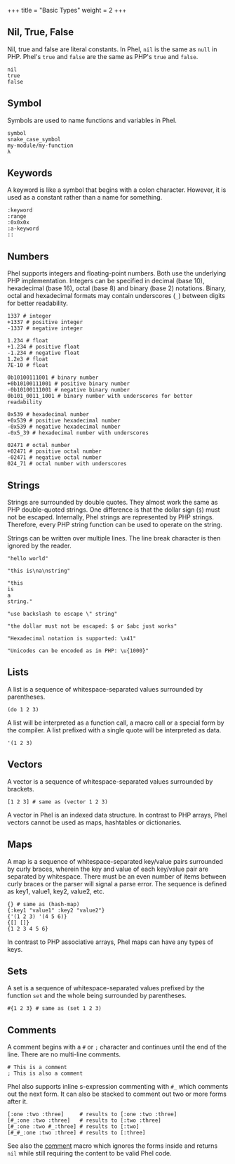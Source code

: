 +++
title = "Basic Types"
weight = 2
+++

## Nil, True, False

Nil, true and false are literal constants. In Phel, `nil` is the same as `null` in PHP. Phel's `true` and `false` are the same as PHP's `true` and `false`.

```phel
nil
true
false
```

## Symbol

Symbols are used to name functions and variables in Phel.

```phel
symbol
snake_case_symbol
my-module/my-function
λ
```

## Keywords

A keyword is like a symbol that begins with a colon character. However, it is used as a constant rather than a name for something.

```phel
:keyword
:range
:0x0x0x
:a-keyword
::
```

## Numbers

Phel supports integers and floating-point numbers. Both use the underlying PHP implementation. Integers can be specified in decimal (base 10), hexadecimal (base 16), octal (base 8) and binary (base 2) notations. Binary, octal and hexadecimal formats may contain underscores (`_`) between digits for better readability.

```phel
1337 # integer
+1337 # positive integer
-1337 # negative integer

1.234 # float
+1.234 # positive float
-1.234 # negative float
1.2e3 # float
7E-10 # float

0b10100111001 # binary number
+0b10100111001 # positive binary number
-0b10100111001 # negative binary number
0b101_0011_1001 # binary number with underscores for better readability

0x539 # hexadecimal number
+0x539 # positive hexadecimal number
-0x539 # negative hexadecimal number
-0x5_39 # hexadecimal number with underscores

02471 # octal number
+02471 # positive octal number
-02471 # negative octal number
024_71 # octal number with underscores
```

## Strings

Strings are surrounded by double quotes. They almost work the same as PHP double-quoted strings. One difference is that the dollar sign (`$`) must not be escaped. Internally, Phel strings are represented by PHP strings. Therefore, every PHP string function can be used to operate on the string.

Strings can be written over multiple lines. The line break character is then ignored by the reader.

```phel
"hello world"

"this is\na\nstring"

"this
is
a
string."

"use backslash to escape \" string"

"the dollar must not be escaped: $ or $abc just works"

"Hexadecimal notation is supported: \x41"

"Unicodes can be encoded as in PHP: \u{1000}"
```

## Lists

A list is a sequence of whitespace-separated values surrounded by parentheses.

```phel
(do 1 2 3)
```

A list will be interpreted as a function call, a macro call or a special form by the compiler. A list prefixed with a single quote will be interpreted as data.

```phel
'(1 2 3)
```

## Vectors

A vector is a sequence of whitespace-separated values surrounded by brackets.

```phel
[1 2 3] # same as (vector 1 2 3)
```

A vector in Phel is an indexed data structure. In contrast to PHP arrays, Phel vectors cannot be used as maps, hashtables or dictionaries.

## Maps

A map is a sequence of whitespace-separated key/value pairs surrounded by curly braces, wherein the key and value of each key/value pair are separated by whitespace. There must be an even number of items between curly braces or the parser will signal a parse error. The sequence is defined as key1, value1, key2, value2, etc.

```phel
{} # same as (hash-map)
{:key1 "value1" :key2 "value2"}
{'(1 2 3) '(4 5 6)}
{[] []}
{1 2 3 4 5 6}
```

In contrast to PHP associative arrays, Phel maps can have any types of keys.

## Sets

A set is a sequence of whitespace-separated values prefixed by the function `set` and the whole being surrounded by parentheses.

```phel
#{1 2 3} # same as (set 1 2 3)
```

## Comments

A comment begins with a `#` or `;` character and continues until the end of the line. There are no multi-line comments.

```phel
# This is a comment
; This is also a comment
```

Phel also supports inline s-expression commenting with `#_` which comments out the next form. It can also be stacked to comment out two or more forms after it.

```phel
[:one :two :three]     # results to [:one :two :three]
[#_:one :two :three]   # results to [:two :three]
[#_:one :two #_:three] # results to [:two]
[#_#_:one :two :three] # results to [:three]
```

See also the [comment](/documentation/api/#comment) macro which ignores the forms inside and returns `nil` while still requiring the content to be valid Phel code.
